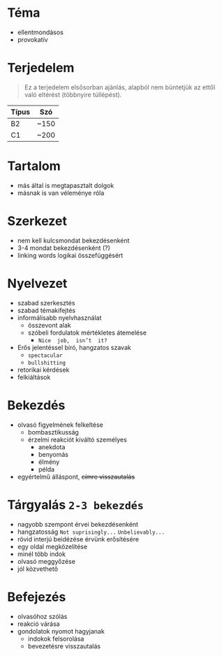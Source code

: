 # Téma
- ellentmondásos
- provokatív
# Terjedelem
> Ez a terjedelem elsősorban ajánlás, alapból nem büntetjük az ettől való eltérést (többnyire túllépést).

| Típus | Szó	|
| ---	| ---	|
| B2	| ~150	|
| C1	| ~200	|
# Tartalom
- más által is megtapasztalt dolgok
- másnak is van véleménye róla
# Szerkezet
- nem kell kulcsmondat bekezdésenként
- 3-4 mondat bekezdésenként (?)
- linking words logikai összefüggésért
# Nyelvezet
- szabad szerkesztés
- szabad témakifejtés
- informálisabb nyelvhasználat
	- összevont alak
	- szóbeli fordulatok mértékletes átemelése
		- `Nice  job,  isn’t  it?`
- Erős jelentéssel bíró, hangzatos szavak
	- `spectacular`
	- `bullshitting`
- retorikai kérdések
- felkiáltások
# Bekezdés
- olvasó figyelmének felkeltése
	- bombasztikusság
	- érzelmi reakciót kiváltó személyes
		- anekdota
		- benyomás
		- élmény
		- példa
- egyértelmű álláspont, ~~címre visszautalás~~
# Tárgyalás `2-3 bekezdés`
- nagyobb szempont érvei bekezdésenként
- hangzatosság
	`Not suprisingly...`
	`Unbelievably...`
- rövid interjú beidézése érvünk erősítésére
- egy oldal megközelítése
- minél több indok
- olvasó meggyőzése
- jól közvethető
# Befejezés
- olvasóhoz szólás
- reakció várása
- gondolatok nyomot hagyjanak
	- indokok felsorolása
	- bevezetésre visszautalás

